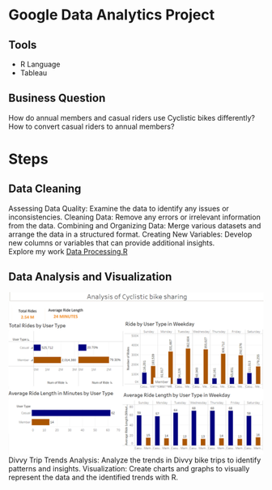 # Google Data Analytics Project
## Tools 
* R Language
* Tableau
## Business Question
How do annual members and casual riders use Cyclistic bikes differently?
How to convert casual riders to annual members?
# Steps
## Data Cleaning
Assessing Data Quality: Examine the data to identify any issues or inconsistencies.
Cleaning Data: Remove any errors or irrelevant information from the data.
Combining and Organizing Data: Merge various datasets and arrange the data in a structured format.
Creating New Variables: Develop new columns or variables that can provide additional insights.\
Explore my work [Data Processing.R](https://github.com/Watcharapollll/Data-Anlyst-Portfolio/blob/main/Google%20Data%20Analytics%20Project/data_processing.R)
## Data Analysis and Visualization
![D](https://github.com/Watcharapollll/Data-Anlyst-Portfolio/blob/main/Google%20Data%20Analytics%20Project/Dashboard.png)
Divvy Trip Trends Analysis: Analyze the trends in Divvy bike trips to identify patterns and insights.
Visualization: Create charts and graphs to visually represent the data and the identified trends with R.


